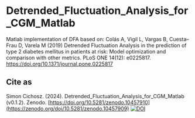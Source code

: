 # Detrended_Fluctuation_Analysis_for_CGM_Matlab
Matlab implementation of DFA based on:
Colás A, Vigil L, Vargas B, Cuesta–Frau D, Varela M (2019) Detrended Fluctuation Analysis in the prediction of type 2 diabetes mellitus in patients at risk: Model optimization and comparison with other metrics. PLoS ONE 14(12): e0225817. https://doi.org/10.1371/journal.pone.0225817

## Cite as
Simon Cichosz. (2024). Detrended_Fluctuation_Analysis_for_CGM_Matlab  (v0.1.2). Zenodo. [https://doi.org/10.5281/zenodo.10457910](https://zenodo.org/doi/10.5281/zenodo.10457909)
[![DOI](https://zenodo.org/badge/738885012.svg)](https://zenodo.org/doi/10.5281/zenodo.10457909)
